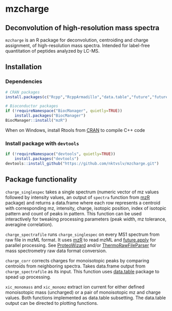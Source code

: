 # mzcharge
## Deconvolution of high-resolution mass spectra
`mzcharge` is an R package for deconvolution, centroiding and charge assignment,
of high-resolution mass spectra. Intended for label-free quantitation of peptides analyzed by LC-MS.

## Installation

### Dependencies
```R
# CRAN packages
install.packages(c("Rcpp","RcppArmadillo","data.table","future","future.apply"))

# Bioconductor packages
if (!requireNamespace("BiocManager", quietly=TRUE))
    install.packages("BiocManager")
BiocManager::install("mzR")
```
When on Windows, install Rtools from [CRAN](https://cran.r-project.org) to 
compile C++ code

### Install package with `devtools`
```R
if (!requireNamespace("devtools", quietly=TRUE))
    install.packages("devtools")
devtools::install_github("https://github.com/nktvslv/mzcharge.git")
```

## Package functionality
`charge_singlespec` takes a single spectrum (numeric vector of mz values
followed by intensity values, an output of `spectra` function from [mzR](https://github.com/sneumann/mzR/) package) and returns a
data.frame where each row represents a centroid with corresponding mz, 
intensity, charge, isotopic position, index of isotopic pattern and count of 
peaks in pattern. This function can be used interactively for tweaking processing
parameters (peak width, mz tolerance, averagine correlation).

`charge_spectrafile` runs `charge_singlespec` on every MS1 spectrum from
raw file in mzML format. It uses [mzR](https://github.com/sneumann/mzR/) to read 
mzML and [future.apply](https://cran.r-project.org/package=future.apply) for 
parallel processing. See [ProteoWizard](http://proteowizard.sourceforge.net) and/or
[ThermoRawFileParser](http://compomics.github.io/projects/ThermoRawFileParser) for
mass spectrometry raw data format conversion.

`charge_corr` corrects charges for monoisotopic peaks by comparing centroids
from neighboring spectra. Takes data.frame output from `charge_spectrafile`
as its input. This function uses 
[data.table](https://cran.r-project.org/package=data.table) package to spead
up processing.

`xic_monomass` and `xic_monomz` extract ion current for either defined 
monoisotopic mass (uncharged) or a pair of monoisotopic mz and charge values. 
Both functions implemented as data.table subsetting. The data.table output can
be directed to plotting functions.
